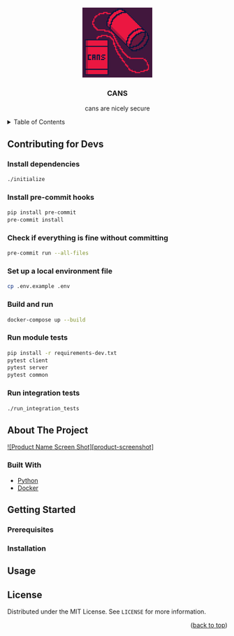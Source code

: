 <div id="top"></div>

<!-- PROJECT LOGO -->
<br />
<div align="center">
  <a href="https://github.com/GabrielWechta/cans">
    <img src="resources/logo.png" alt="Logo" width="160" height="160">
  </a>

<h3 align="center">CANS</h3>

  <p align="center">
    cans are nicely secure
    <br />
</div>

<!-- TABLE OF CONTENTS -->
<details>
  <summary>Table of Contents</summary>
  <ol>
    <li>
      <a href="#about-the-project">About The Project</a>
      <ul>
        <li><a href="#built-with">Built With</a></li>
      </ul>
    </li>
    <li>
      <a href="#getting-started">Getting Started</a>
      <ul>
        <li><a href="#prerequisites">Prerequisites</a></li>
        <li><a href="#installation">Installation</a></li>
      </ul>
    </li>
    <li><a href="#usage">Usage</a></li>
    <li><a href="#contributing">Contributing</a></li>
    <li><a href="#license">License</a></li>
    <li><a href="#contact">Contact</a></li>
    <li><a href="#acknowledgments">Acknowledgments</a></li>
  </ol>
</details>

## Contributing for Devs

### Install dependencies

```bash
./initialize
```

### Install pre-commit hooks

```bash
pip install pre-commit
pre-commit install
```

### Check if everything is fine without committing

```bash
pre-commit run --all-files
```

### Set up a local environment file

```bash
cp .env.example .env
```

### Build and run

```bash
docker-compose up --build
```

### Run module tests

```bash
pip install -r requirements-dev.txt
pytest client
pytest server
pytest common
```

### Run integration tests

```bash
./run_integration_tests
```

<!-- ABOUT THE PROJECT -->

## About The Project

[![Product Name Screen Shot][product-screenshot]](https://example.com)

### Built With

- [Python](https://python.org)
- [Docker](https://docker.com)

## Getting Started

### Prerequisites

### Installation

## Usage

## License

Distributed under the MIT License. See `LICENSE` for more information.

<p align="right">(<a href="#top">back to top</a>)</p>
